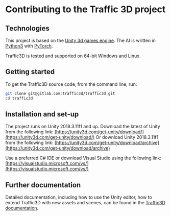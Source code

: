 # Contributing to the Traffic 3D project

## Technologies

This project is based on the [Unity 3d games engine](https://unity3d.com/unity).
The AI is written in [Python3](https://www.python.org/) with [PyTorch](https://pytorch.org/).

Traffic3D is tested and supported on 64-bit Windows and Linux.

## Getting started

To get the Traffic3D source code, from the command line, run:

```sh
git clone git@gitlab.com:traffic3d/traffic3d.git
cd traffic3d
```

## Installation and set-up

The project runs on Unity 2018.3.11f1 and up.
Download the latest of Unity from the following link: [https://unity3d.com/get-unity/download/](https://unity3d.com/get-unity/download/)
Or download Unity 2018.3.11f1 from the following link: [https://unity3d.com/get-unity/download/archive](https://unity3d.com/get-unity/download/archive)

Use a preferred C# IDE or download Visual Studio using the following link: [https://visualstudio.microsoft.com/vs/](https://visualstudio.microsoft.com/vs/)

## Further documentation

Detailed documentation, including how to use the Unity editor, how to extend Traffic3D with new assets and scenes, can be found in the [Traffic3D documentation](https://traffic3d.org).
